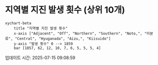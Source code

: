 # 지역별 지진 발생 횟수 (상위 10개)

```mermaid
xychart-beta
    title "지역별 지진 발생 횟수"
    x-axis ["Adjacent", "Off", "Northern", "Southern", "Noto,", "미분류", "Central", "Hyuganada", "Aizu,", "Kiisuido"]
    y-axis "발생 횟수" 0 --> 1859
    bar [1857, 62, 12, 10, 7, 6, 5, 5, 5, 4]
```

업데이트 시간: 2025-07-15 09:08:59

